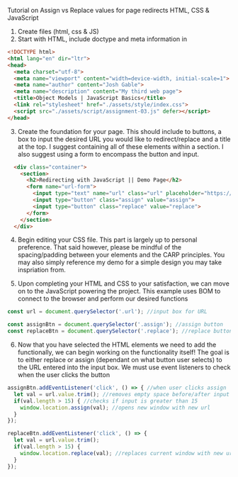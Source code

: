 Tutorial on Assign vs Replace values for page redirects
HTML, CSS & JavaScript

1) Create files (html, css & JS)
2) Start with HTML, include doctype and meta information in <head>

```html
<!DOCTYPE html>
<html lang="en" dir="ltr">
<head>
  <meta charset="utf-8">
  <meta name="viewport" content="width=device-width, initial-scale=1">
  <meta name="author" content="Josh Gable">
  <meta name="description" content="My third web page">
  <title>Object Models | JavaScript Basics</title>
  <link rel="stylesheet" href="./assets/style/index.css">
  <script src="./assets/script/assignment-03.js" defer></script>
</head>
```

3) Create the foundation for your page. This should include to buttons, a box
to input the desired URL you would like to redirect/replace and a title at the top. 
I suggest containing all of these elements within a section. I also suggest using a 
form to encompass the button and input.

```html
  <div class="container">
    <section>
      <h2>Redirecting with JavaScript || Demo Page</h2>
      <form name="url-form">
        <input type="text" name="url" class="url" placeholder="https://">
        <input type="button" class="assign" value="assign">
        <input type="button" class="replace" value="replace">
      </form>
    </section>
  </div>
```

4) Begin editing your CSS file. This part is largely up to personal preference.
That said however, please be mindful of the spacing/padding between your elements
and the CARP principles. You may also simply reference my demo for a simple
design you may take inspriation from.

5) Upon completing your HTML and CSS to your satisfaction, we can move on to the 
JavaScript powering the project. This example uses BOM to connect to the browser
and perform our desired functions

```javascript
const url = document.querySelector('.url'); //input box for URL

const assignBtn = document.querySelector('.assign'); //assign button
const replaceBtn = document.querySelector('.replace'); //replace button
```

6) Now that you have selected the HTML elements we need to add the functionally,
we can begin working on the functionality itself! The goal is to either replace 
or assign (dependant on what button user selects) to the URL entered into the 
input box. We must use event listeners to check when the user clicks the button

```javascript
assignBtn.addEventListener('click', () => { //when user clicks assign
  let val = url.value.trim(); //removes empty space before/after input
  if(val.length > 15) { //checks if input is greater than 15
    window.location.assign(val); //opens new window with new url
  }
});

replaceBtn.addEventListener('click', () => {
  let val = url.value.trim();
  if(val.length > 15) {
    window.location.replace(val); //replaces current window with new url
  }
});
```
